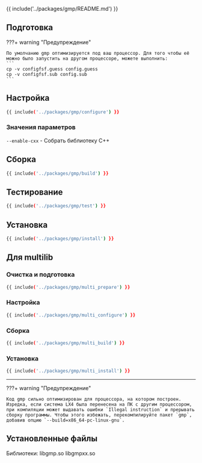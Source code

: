 {{ include('../packages/gmp/README.md') }}

## Подготовка

???+ warning "Предупреждение"

    По умолчанию gmp оптимизируется под ваш процессор. Для того чтобы её можно было запустить на другом процессоре, можете выполнить:
    ```
    cp -v configfsf.guess config.guess
    cp -v configfsf.sub config.sub
    ```

## Настройка

```bash 
{{ include('../packages/gmp/configure') }}
```

### Значения параметров

`--enable-cxx` - Собрать библиотеку C++

## Сборка

```bash 
{{ include('../packages/gmp/build') }}
```

## Тестирование

```bash 
{{ include('../packages/gmp/test') }}
```

## Установка

```bash 
{{ include('../packages/gmp/install') }}
```

## Для multilib

### Очистка и подготовка

```bash 
{{ include('../packages/gmp/multi_prepare') }}
```

### Настройка

```bash 
{{ include('../packages/gmp/multi_configure') }}
```

### Сборка

```bash 
{{ include('../packages/gmp/multi_build') }}
```

### Установка

```bash 
{{ include('../packages/gmp/multi_install') }}
```

---

???+ warning "Предупреждение"

    Код gmp сильно оптимизирован для процессора, на котором построен. Изредка, если система LX4 была перенесена на ПК с другим процессором, при компиляции может выдавать ошибки `Illegal instruction` и прерывать сборку программы. Чтобы этого избежать, перекомпилируйте пакет `gmp`, добавив опцию `--build=x86_64-pc-linux-gnu`.

## Установленные файлы

Библиотеки: libgmp.so libgmpxx.so


